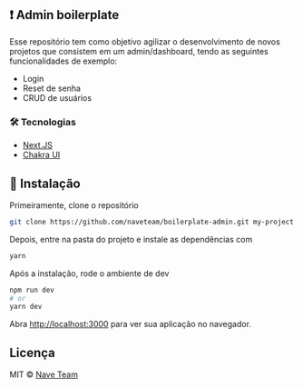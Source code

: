 ## ❗️ Admin boilerplate

Esse repositório tem como objetivo agilizar o desenvolvimento de novos projetos que consistem em um admin/dashboard, tendo as seguintes funcionalidades de exemplo:

- Login
- Reset de senha
- CRUD de usuários

### 🛠 Tecnologias

- [Next.JS](https://nextjs.org/)
- [Chakra UI](https://chakra-ui.com/)


## 🚀 Instalação

Primeiramente, clone o repositório
```bash
git clone https://github.com/naveteam/boilerplate-admin.git my-project
```

Depois, entre na pasta do projeto e instale as dependências com

```bash
yarn
```

Após a instalação, rode o ambiente de dev
```bash
npm run dev
# or
yarn dev
```

Abra [http://localhost:3000](http://localhost:3000) para ver sua aplicação no navegador.

## Licença

MIT © [Nave Team](https://github.com/naveteam)